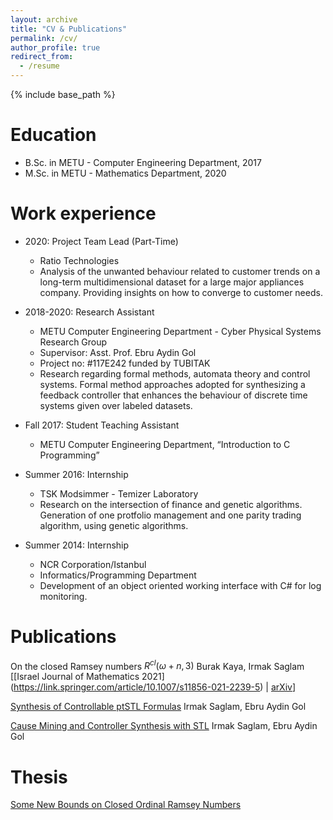 ```yaml
---
layout: archive
title: "CV & Publications"
permalink: /cv/
author_profile: true
redirect_from:
  - /resume
---
```


{% include base_path %}

Education
======
* B.Sc. in METU - Computer Engineering Department, 2017
* M.Sc. in METU - Mathematics Department, 2020

Work experience
======

* 2020: Project Team Lead (Part-Time)
  * Ratio Technologies
  * Analysis of the unwanted behaviour related to customer trends on a long-term multidimensional dataset for a large major appliances company. Providing insights on how to converge to customer needs.

* 2018-2020: Research Assistant
  * METU Computer Engineering Department - Cyber Physical Systems Research Group
  * Supervisor: Asst. Prof. Ebru Aydin Gol
  * Project no: #117E242 funded by TUBITAK
  * Research regarding formal methods, automata theory and control systems. Formal method approaches adopted for synthesizing a feedback controller that enhances the behaviour of discrete time systems given over labeled datasets.

* Fall 2017: Student Teaching Assistant
  * METU Computer Engineering Department, “Introduction to C Programming”

* Summer 2016: Internship
  * TSK Modsimmer - Temizer Laboratory
  * Research on the intersection of finance and genetic algorithms. Generation of one protfolio management and one parity trading algorithm, using genetic algorithms. 

* Summer 2014: Internship
  * NCR Corporation/Istanbul
  * Informatics/Programming Department
  * Development of an object oriented working interface with C# for log monitoring.


Publications
======
On the closed Ramsey numbers $R^{cl}(\omega+n, 3)$ Burak Kaya, Irmak Saglam
[[Israel Journal of Mathematics 2021] (https://link.springer.com/article/10.1007/s11856-021-2239-5) | [arXiv](https://arxiv.org/abs/2005.09519)]

[Synthesis of Controllable ptSTL Formulas](https://ieeexplore.ieee.org/document/9302190)
Irmak Saglam, Ebru Aydin Gol

[Cause Mining and Controller Synthesis with STL](https://www.semanticscholar.org/paper/Cause-Mining-and-Controller-Synthesis-with-STL-Saglam-Gol/5d24446a3e7196ffaf6f694b2bec4f85de30ed2f)
Irmak Saglam, Ebru Aydin Gol

 
Thesis
======

[Some New Bounds on Closed Ordinal Ramsey Numbers](https://open.metu.edu.tr/handle/11511/89646)
